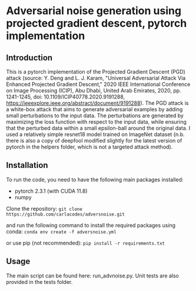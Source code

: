 # Adversarial noise generation using projected gradient descent, pytorch implementation

## Introduction
This is a pytorch implementation of the Projected Gradient Descent (PGD) attack (source: Y. Deng and L. J. Karam, "Universal Adversarial Attack Via Enhanced Projected Gradient Descent," 2020 IEEE International Conference on Image Processing (ICIP), 
Abu Dhabi, United Arab Emirates, 2020, pp. 1241-1245, doi: 10.1109/ICIP40778.2020.9191288, https://ieeexplore.ieee.org/abstract/document/9191288). 
The PGD attack is a white-box attack that aims to generate adversarial examples by adding small perturbations to the input data. 
The perturbations are generated by maximizing the loss function with respect to the input data, while ensuring that the perturbed data 
within a small epsilon-ball around the original data. I used a relatively simple resnet18 model trained on ImageNet dataset (n.b. there is also a copy of deepfool modified slightly for the latest version of pytorch in the helpers folder, which is not a targeted attack method).

## Installation
To run the code, you need to have the following main packages installed:
- pytorch 2.3.1 (with CUDA 11.8)
- numpy

Clone the repository:
``` git clone https://github.com/carlacodes/adversnoise.git ```

and run the following command to install the required packages using conda:
``` conda env create -f adversnoise.yml ```

or use pip (not recommended):
``` pip install -r requirements.txt ```

## Usage
The main script can be found here: run_advnoise.py. Unit tests are also provided in the tests folder.
